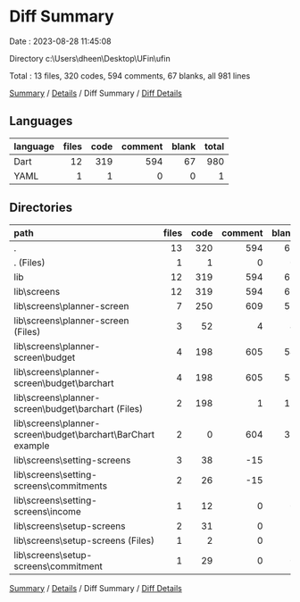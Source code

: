 # Diff Summary

Date : 2023-08-28 11:45:08

Directory c:\\Users\\dheen\\Desktop\\UFin\\ufin

Total : 13 files,  320 codes, 594 comments, 67 blanks, all 981 lines

[Summary](results.md) / [Details](details.md) / Diff Summary / [Diff Details](diff-details.md)

## Languages
| language | files | code | comment | blank | total |
| :--- | ---: | ---: | ---: | ---: | ---: |
| Dart | 12 | 319 | 594 | 67 | 980 |
| YAML | 1 | 1 | 0 | 0 | 1 |

## Directories
| path | files | code | comment | blank | total |
| :--- | ---: | ---: | ---: | ---: | ---: |
| . | 13 | 320 | 594 | 67 | 981 |
| . (Files) | 1 | 1 | 0 | 0 | 1 |
| lib | 12 | 319 | 594 | 67 | 980 |
| lib\\screens | 12 | 319 | 594 | 67 | 980 |
| lib\\screens\\planner-screen | 7 | 250 | 609 | 58 | 917 |
| lib\\screens\\planner-screen (Files) | 3 | 52 | 4 | 4 | 60 |
| lib\\screens\\planner-screen\\budget | 4 | 198 | 605 | 54 | 857 |
| lib\\screens\\planner-screen\\budget\\barchart | 4 | 198 | 605 | 54 | 857 |
| lib\\screens\\planner-screen\\budget\\barchart (Files) | 2 | 198 | 1 | 15 | 214 |
| lib\\screens\\planner-screen\\budget\\barchart\\BarChart example | 2 | 0 | 604 | 39 | 643 |
| lib\\screens\\setting-screens | 3 | 38 | -15 | 7 | 30 |
| lib\\screens\\setting-screens\\commitments | 2 | 26 | -15 | 7 | 18 |
| lib\\screens\\setting-screens\\income | 1 | 12 | 0 | 0 | 12 |
| lib\\screens\\setup-screens | 2 | 31 | 0 | 2 | 33 |
| lib\\screens\\setup-screens (Files) | 1 | 2 | 0 | 2 | 4 |
| lib\\screens\\setup-screens\\commitment | 1 | 29 | 0 | 0 | 29 |

[Summary](results.md) / [Details](details.md) / Diff Summary / [Diff Details](diff-details.md)